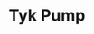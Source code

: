 ---
title: Tyk Pump
url: https://github.com/TykTechnologies/tyk-pump
logo:
  logofile: redis.svg
  orientation: vertical
shipping-summary:
  data-source: Redis
shipping-tags:
  - log-shipper
---